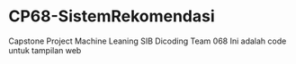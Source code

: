 # CP68-SistemRekomendasi
Capstone Project Machine Leaning SIB Dicoding Team 068
Ini adalah code untuk tampilan web
